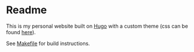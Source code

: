 # Readme

This is my personal website built on [Hugo](https://gohugo.io/) with a custom theme (css can be found [here](./styles)).

See [Makefile](Makefile) for build instructions.
